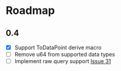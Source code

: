 # Roadmap

## 0.4

- [x] Support ToDataPoint derive macro
- [ ] Remove u64 from supported data types
- [ ] Implement raw query support [Issue 31](https://github.com/aprimadi/influxdb2/issues/31)
